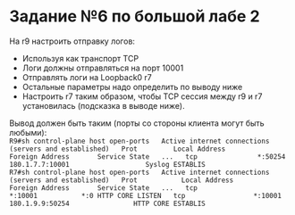 # Задание №6 по большой лабе 2

На r9 настроить отправку логов:

* Используя как транспорт TCP
* Логи должны отправляться на порт 10001
* Отправлять логи на Loopback0 r7
* Остальные параметры надо определить по выводу ниже
* Настроить r7 таким образом, чтобы TCP сессия между r9 и r7 установилась \(подсказка в выводе ниже\).

Вывод должен быть таким \(порты со стороны клиента могут быть любыми\):  
`R9#sh control-plane host open-ports  
Active internet connections (servers and established)  
Prot         Local Address             Foreign Address       Service State  
...  
 tcp               *:50254 180.1.7.7:10001                   Syslog ESTABLIS`  
`R7#sh control-plane host open-ports  
Active internet connections (servers and established)  
Prot           Local Address           Foreign Address       Service State  
...  
 tcp                 *:10001           *:0 HTTP CORE LISTEN  
 tcp                 *:10001 180.1.9.9:50254                HTTP CORE ESTABLIS`  


